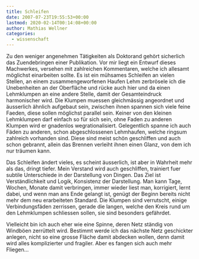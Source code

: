 ```yaml
---
title: Schleifen
date: 2007-07-23T19:55:53+00:00
lastmod: 2020-02-14T00:14:08+00:00
author: Mathias Wellner
categories:
  - wissenschaft
---
```

Zu den weniger angenehmen Tätigkeiten als Doktorand gehört sicherlich das Zuendebringen einer Publikation. Vor mir liegt ein Entwurf dieses Machwerkes, versehen mit zahlreichen Kommentaren, welche ich allesamt möglichst einarbeiten sollte. Es ist ein mühsames Schleifen an vielen Stellen, an einem zusammengeworfenen Haufen Lehm zerbrösele ich die Unebenheiten an der Oberfläche und rücke auch hier und da einen Lehmklumpen an eine andere Stelle, damit der Gesamteindruck harmonischer wird. Die Klumpen muessen gleichmässig angeordnet und äusserlich ähnlich aufgebaut sein, zwischen ihnen spannen sich viele feine Faeden, diese sollen möglichst parallel sein. Keiner von den kleinen Lehmklumpen darf einfach so für sich sein, ohne Faden zu anderen Klumpen wird er gnadenlos wegrationalisiert. Gelegentlich spanne ich auch Fäden zu anderen, schon abgeschlossenen Lehmhaufen, welche ringsum zahlreich vorhanden sind. Diese sind meist schön geschliffen und auch schon gebrannt, allein das Brennen verleiht ihnen einen Glanz, von dem ich nur träumen kann.

Das Schleifen ändert vieles, es scheint äusserlich, ist aber in Wahrheit mehr als das, dringt tiefer. Mein Verstand wird auch geschliffen, trainiert fuer subtile Unterschiede in der Darstellung von Dingen. Das Ziel ist Verständlichkeit und Logik, Konsistenz der Darstellung. Man kann Tage, Wochen, Monate damit verbringen, immer wieder liest man, korrigiert, lernt dabei, und wenn man ans Ende gelangt ist, genügt der Beginn bereits nicht mehr dem neu erarbeiteten Standard. Die Klumpen sind verrutscht, einige Verbindungsfäden zerrissen, gerade die langen, welche den Kreis rund um den Lehmklumpen schliessen sollen, sie sind besonders gefährdet.

Vielleicht bin ich auch eher wie eine Spinne, deren Netz ständig von Windböen zerrüttelt wird. Bestimmt werde ich das nächste Netz geschickter anlegen, nicht so eine grosse Fläche damit abdecken wollen, denn damit wird alles komplizierter und fragiler. Aber es fangen sich auch mehr Fliegen&#8230;
